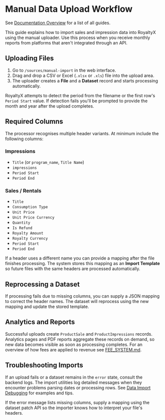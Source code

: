 # Manual Data Upload Workflow
See [Documentation Overview](DOCUMENTATION_OVERVIEW.md) for a list of all guides.


This guide explains how to import sales and impression data into RoyaltyX using the manual uploader. Use this process when you receive monthly reports from platforms that aren't integrated through an API.

## Uploading Files
1. Go to `/sources/manual-import` in the web interface.
2. Drag and drop a CSV or Excel (`.xlsx` or `.xls`) file into the upload area.
3. The uploader creates a **File** and a **Dataset** record and starts processing automatically.

RoyaltyX attempts to detect the period from the filename or the first row's `Period Start` value. If detection fails you'll be prompted to provide the month and year after the upload completes.

## Required Columns
The processor recognises multiple header variants. At minimum include the following columns:

### Impressions
- `Title` (or `program_name`, `Title Name`)
- `impressions`
- `Period Start`
- `Period End`

### Sales / Rentals
- `Title`
- `Consumption Type`
- `Unit Price`
- `Unit Price Currency`
- `Quantity`
- `Is Refund`
- `Royalty Amount`
- `Royalty Currency`
- `Period Start`
- `Period End`

If a header uses a different name you can provide a mapping after the file finishes processing. The system stores this mapping as an **Import Template** so future files with the same headers are processed automatically.

## Reprocessing a Dataset
If processing fails due to missing columns, you can supply a JSON mapping to correct the header names. The dataset will reprocess using the new mapping and update the stored template.

## Analytics and Reports
Successful uploads create `ProductSale` and `ProductImpressions` records. Analytics pages and PDF reports aggregate these records on demand, so new data becomes visible as soon as processing completes.
For an overview of how fees are applied to revenue see
[FEE_SYSTEM.md](FEE_SYSTEM.md).

## Troubleshooting Imports

If an upload fails or a dataset remains in the `error` state, consult the
backend logs. The import utilities log detailed messages when they encounter
problems parsing dates or processing rows. See
[Data Import Debugging](DATA_IMPORT_DEBUGGING.md) for examples and tips.

If the error message lists missing columns, supply a mapping using the dataset
patch API so the importer knows how to interpret your file's headers.


